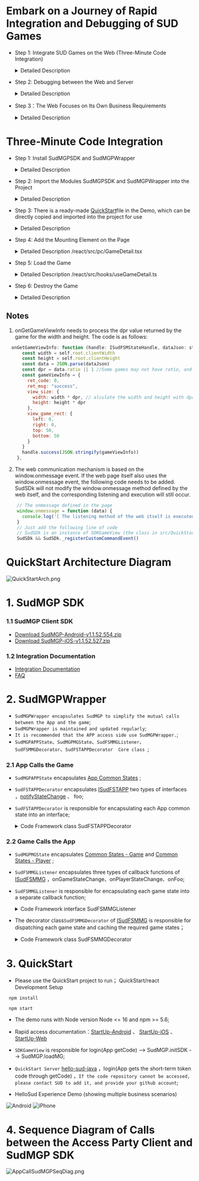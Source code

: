 # Embark on a Journey of Rapid Integration and Debugging of SUD Games

- Step 1: Integrate SUD Games on the Web (Three-Minute Code Integration)
  <details>
  <summary>Detailed Description</summary>
  
      1.appId、appKey，please use those of the QuickStart client;
      2.Web bundleId，please use the domain name of web;(the bundleId/applicationId in the access information table);
      3.For the short-term token code, please use the QuickStart backend service (obtained through login/getCode);
      4.Complete the integration and get the game running;
  
      *** SUD platform supports one appId being bound to multiple bundleIds and applicationIds ***
      *** After filling out the access information table, SUD will bind the APP's bundleId and applicationId to the QuickStart appId ***
  QuickStart backend service [hello-sud-java code repository](https://github.com/SudTechnology/hello-sud-java) ，`if the code repository cannot be accessed, please contact SUD to add it, and provide your github account`;
  </details>


- Step 2: Debugging between the Web and Server
  <details>
  <summary>Detailed Description</summary>
  
      1.The Server implements 4 HTTP APIs; (filled in the access information table)
      2.Please use the web appId、appKey、bundleId(web)；
      3.The Server implements the login/getCode interface to obtain the short-term token code；
      4.The Web and Server debug 5 HTTP APIs；
      5.Complete the HTTP API debugging；
  </details>


- Step 3：The Web Focuses on Its Own Business Requirements
  <details>
  <summary>Detailed Description</summary>

      1.Refer to the SudMGP documentation, SudMGPWrapper, QuickStart, and HelloSud experience demos (showing multiple scenarios, custom scenarios)；
      2.Focus on APP UI interaction, whether functions are supported, and how to implement them.
      For example：
      Adjust the size and position of the game view；
      Adjust the interaction process between the Web and the game, whether UI elements can be hidden, whether buttons can be hidden and implemented by the APP, and   whether click events support interception callbacks;
      
      3.Focus on the Web business logic process and implementation.
      For example：
      How to pass through numerical type parameters and Key type parameters when a game starts；（settlement）
  ![Android](doc/hello_sudplus_android.png)
  ![iPhone](doc/hello_sudplus_iphone.png)
  [Web Demo](https://hello-sud.sud.tech/)

  </details>

# Three-Minute Code Integration

- Step 1: Install SudMGPSDK and SudMGPWrapper
  <details>
  <summary>Detailed Description</summary>
  
  1. Execute the command 
    ```javascript
      npm install sudmgp-sdk-js sudmgp-sdk-js-wrapper
    ```
  </details>

- Step 2: Import the Modules SudMGPSDK and SudMGPWrapper into the Project
  <details>
  <summary>Detailed Description</summary>
  

  ``` javascript
    import { GameConfigModel, SudFSMMGDecorator, SudFSTAPPDecorator, SudFSMMGListener } from 'sudmgp-sdk-js-wrapper'
    //  SudMGPWrapper can be imported separately or on-demand
    // import { SudMGPWrapper } from 'sudmgp-sdk-js-wrapper'  Full import of SudMGPWrapper

    import { SudMGP } from 'sudmgp-sdk-js'

  ```
  </details>


- Step 3: There is a ready-made [QuickStart](https://github.com/SudTechnology/hello-sud-plus-h5/blob/master/QuickStart/react/src/QuickStart/index.ts)file in the Demo, which can be directly copied and imported into the project for use
  <details>
  <summary>Detailed Description</summary>

      1.Modify the appId and appKey in the QuickStart file.
      2.The web needs to implement the login (backend service login/getCode) request interface method in the getCode of the QuickStart file by itself.
  ```javascript
    /** The UserId used. Here it is randomly generated for demonstration, and developers should modify it to the unique userId used in the business.  */
    public userId = Math.floor((Math.random() + 1) * 10000).toString()
    /** The appId applied for on the Sud platform */
    public SudMGP_APP_ID = "1461564080052506636"
    /** The appKey applied for on the Sud platform */
    public SudMGP_APP_KEY = "03pNxK2lEXsKiiwrBQ9GbH541Fk2Sfnc"

  ```
      3.The APP client should use the QuickStart backend service login/getCode；
        *** To achieve the APP to quickly load and run the game, use the QuickStart service ***
        *** SUD platform supports one appId being bound to multiple bundleIds and applicationIds ***
        *** After filling out the access information table, SUD will bind the APP's bundleId and applicationId to the QuickStart appId ***
  </details>


- Step 4: Add the Mounting Element on the Page
    <details>
    <summary>Detailed Description /react/src/pc/GameDetail.tsx</summary>

    ```html
      <div>
        <!-- The game mounting container, the width and height styles need to be customized -->
        <div id='game'></div>
      </div>
    ```
    </details>


- Step 5: Load the Game
    <details>
    <summary>Detailed Description /react/src/hooks/useGameDetail.ts</summary>

    ``` javascript
      import { SDKGameView } from "QuickStart"
      const root = document.getElementById('game') // Get the mounting container element
      const gameRoomId = 'xxxx' // The roomId of the business itself
      const gameId = 'xxxxx' // Access game id
      const userId = Math.floor((Math.random() + 1) * 10000).toString() //  The userId of the business itself
      if (root) {
        //Initialization
        const nsdk = new SDKGameView({ root, gameRoomId, gameId, userId })

        nsdk.setSudFSMMGListener({
          onGameStarted() {
            console.log('========onGameStarted event=====')
          }
        })
        // Call login to get code
        nsdk.login(userId)
      }    
    ```
    </details>


- Step 6: Destroy the Game
    <details>
    <summary>Detailed Description</summary>

    ``` javascript
      root.innerHTML = '' // Clear the internal elements of the mounting container
      // Execute the destroy method of the sdk
      nsdk.onDestroy()
    ```
    </details>

## Notes
   1. onGetGameViewInfo needs to process the dpr value returned by the game for the width and height. The code is as follows:
  ``` javascript
    onGetGameViewInfo: function (handle: ISudFSMStateHandle, dataJson: string): void {
        const width = self.root.clientWidth
        const height = self.root.clientHeight
        const data = JSON.parse(dataJson)
        const dpr = data.ratio || 1 //Some games may not have ratio, and the default value needs to be set to 1
        const gameViewInfo = {
          ret_code: 0,
          ret_msg: "success",
          view_size: {
            width: width * dpr, // alculate the width and height with dpr
            height: height * dpr
          },
          view_game_rect: {
            left: 0,
            right: 0,
            top: 50,
            bottom: 50
          }
        }
        handle.success(JSON.stringify(gameViewInfo))
      },

  ```

  2. The web communication mechanism is based on the window.onmessage event. If the web page itself also uses the window.onmessage event, the following code needs to be added. SudSDk will not modify the window.onmessage method defined by the web itself, and the corresponding listening and execution will still occur.
  ```javascript
      // The onmessage defined in the page
      window.onmessage = function (data) {
        console.log('[ The listening method of the web itself is executed  ] >', data)
      }
      // Just add the following line of code
      // SudSDk is an instance of SDKGameView (the class in src/QuickStart)
      SudSDk && SudSDk._registerCustomCommandEvent()

  ```



# QuickStart Architecture Diagram

![QuickStartArch.png](doc/QuickStartArch.png)

# 1. SudMGP SDK

### 1.1 SudMGP Client SDK

- [Download SudMGP-Android-v1.1.52.554.zip](https://github.com/SudTechnology/sud-mgp-android/releases)
- [Download SudMGP-iOS-v1.1.52.527.zip](https://github.com/SudTechnology/sud-mgp-ios/releases)

### 1.2 Integration Documentation

- [Integration Documentation](https://docs.sud.tech/zh-CN/app/Client/API/)
- [FAQ](https://docs.sud.tech/zh-CN/app/Client/FAQ/)

# 2. SudMGPWrapper

- `SudMGPWrapper encapsulates SudMGP to simplify the mutual calls between the App and the game`;
- `SudMGPWrapper is maintained and updated regularly`;
- `It is recommended that the APP access side use SudMGPWrapper.`;
- `SudMGPAPPState`、`SudMGPMGState`、`SudFSMMGListener`、`SudFSMMGDecorator`、`SudFSTAPPDecorator  Core class
`;

### 2.1 App Calls the Game

- `SudMGPAPPState` encapsulates [App Common States](https://docs.sud.tech/zh-CN/app/Client/APPFST/CommonState.html) ;
- `SudFSTAPPDecorator` encapsulates [ISudFSTAPP](https://docs.sud.tech/zh-CN/app/Client/API/ISudFSTAPP.html)
  two types of interfaces ，[notifyStateChange](https://docs.sud.tech/zh-CN/app/Client/APPFST/CommonState.html) 、 foo;
- `SudFSTAPPDecorator` is responsible for encapsulating each App common state into an interface;
    <details>
    <summary>Code Framework class SudFSTAPPDecorator</summary>

    ``` javascript
    class SudFSTAPPDecorator {
        // iSudFSTAPP = SudMGP.loadMG(AppAudioRoomActivity, userId, roomId, code, gameId, language, sudFSMMGDecorator);
        public setISudFSTAPP(ISudFSTAPP iSudFSTAPP);
        // 1. Join the state
        public notifyAPPCommonSelfIn(isIn: boolean, seatIndex: number, isSeatRandom: boolean, teamId: number) {

        ...
    
        // 16. Set the AI players in the game (added on 2022-05-11)
        public notifyAPPCommonGameAddAIPlayers(aiPlayers: AIPlayers[], isReady: number)
        public destroyMG();
        public updateCode(code: string, listener: ISudListenerNotifyStateChange)
        ...
    }
    ```
    </details>

### 2.2 Game Calls the App

- `SudMGPMGState` encapsulates [Common States - Game](https://docs.sud.tech/zh-CN/app/Client/MGFSM/CommonStateGame.html)
  and  [Common States - Player](https://docs.sud.tech/zh-CN/app/Client/MGFSM/CommonStatePlayer.html) ;
- `SudFSMMGListener` encapsulates three types of callback functions of [ISudFSMMG](https://docs.sud.tech/zh-CN/app/Client/API/ISudFSMMG.html) ，onGameStateChange、onPlayerStateChange、onFoo;
- `SudFSMMGListener` is responsible for encapsulating each game state into a separate callback function;
    <details>
    <summary>Code Framework interface SudFSMMGListener</summary>

    ``` javascript
    interface SudFSMMGListener {
        onGameLog(str: string): void
        onGameStarted();
        onGameDestroyed();
        onExpireCode(handle: ISudFSMStateHandle, dataJson: string): void
        onGetGameViewInfo(handle: ISudFSMStateHandle, dataJson: string): void
        onGetGameCfg(handle: ISudFSMStateHandle, dataJson: string): void
    
        // Common States - Game
        // void onGameStateChange(ISudFSMStateHandle handle, String state, String dataJson);
        // Document: https://docs.sud.tech/zh-CN/app/Client/MGFSM/CommonStateGame.html
        // 1.Public message in the game lobby
       onGameMGCommonPublicMessage?(handle: ISudFSMStateHandle, model: IMGCommonPublicMessage) 

        ...
    
        // 21. The game notifies the app layer whether adding a companion robot is successful（Add on 2022-05-17）
        onGameMGCommonGameAddAIPlayers?(handle: ISudFSMStateHandle, model: IMGCommonGameAddAIPlayers)

        
        // Common States - Player
        // void onPlayerStateChange(ISudFSMStateHandle handle, String userId, String state, String dataJson);
        // Documentation: https://docs.sud.tech/zh-CN/app/Client/MGFSM/CommonStatePlayer.html
        // 1.Join the state
        onPlayerMGCommonPlayerIn?(handle: ISudFSMStateHandle, userId: string, model: IMGCommonPlayerIn)
        ...
    
        // 11. The game notifies the app layer of the remaining time of the current game（Added on 2022-05-23, currently effective for UMO）
        onPlayerMGCommonGameCountdownTime?(handle: ISudFSMStateHandle, userId: string, model: IMG
    ```
    </details>
- The decorator class`SudFSMMGDecorator` of  [ISudFSMMG](https://docs.sud.tech/zh-CN/app/Client/API/ISudFSMMG.html) is responsible for dispatching each game state and caching the required game states；
    <details>
    <summary>Code Framework class SudFSMMGDecorator</summary>

    ``` javascript
    class SudFSMMGDecorator implements ISudFSMMG {
        // Set the callback
        public setSudFSMMGListener(listener: Partial<SudFSMMGListener>)
        // Game log
        onGameLog(str: string): void
        // Game loading progress
        public onGameLoadingProgress(stage: number, retCode: number, progress: number)
        //The game has started, and the long connection of the game is completed
        public onGameStarted();CommonGameCountdownTime)
    
        // Game personalized states: Draw Guess
        // Documentation：https://docs.sud.tech/zh-CN/app/Client/MGFSM/DrawGuess.html
        // 1. Selecting words state
        onPlayerMGDGSelecting?(handle: ISudFSMStateHandle, userId: string, model: IMGDGSelecting)
        ...
    }
        // Game destruction
        public onGameDestroyed();
        // Code expiration, must be implemented; the APP access side must call handle.success to release the asynchronous callback object
        public onExpireCode(handle: ISudFSMStateHandle, dataJson: string): void
        // Get game View information, must be implemented; the APP access side must call handle.success to release the asynchronous callback object
        // GameViewInfoModel文档: https://docs.sud.tech/zh-CN/app/Client/API/ISudFSMMG/onGetGameViewInfo.html
        public onGetGameViewInfo(handle: ISudFSMStateHandle, dataJson: string)
        // Get game Config, must be implemented; the APP access side must call handle.success to release the asynchronous callback object
        // GameConfigModel文档: https://docs.sud.tech/zh-CN/app/Client/API/ISudFSMMG/onGetGameCfg.html
        public  onGetGameCfg(handle: ISudFSMStateHandle, dataJson: string): void
        // Game state change; the APP access side must call handle.success to release the asynchronous callback object
        public onGameStateChange(handle: ISudFSMStateHandle, state: string, dataJson: string)
        // Game player state change, the APP access side must call handle.success to release the asynchronous callback object
        public onPlayerStateChange(handle: ISudFSMStateHandle, userId: string, state: string, dataJson: string)
  
        ...
    }
    ```
    </details>

# 3. QuickStart

- Please use the QuickStart project to run；
 QuickStart/react Development Setup
 ```
  npm install

  npm start
 ```

- The demo runs with Node version Node <= 16 and npm >= 5.6;
- Rapid access documentation：[StartUp-Android](https://docs.sud.tech/zh-CN/app/Client/StartUp-Android.html)
  、 [StartUp-iOS](https://docs.sud.tech/zh-CN/app/Client/StartUp-iOS.html) 、[StartUp-Web](https://docs.sud.tech/zh-CN/app/Client/StartUp-Web.html)
- `SDKGameView` is responsible for login(App getCode) --> SudMGP.initSDK --> SudMGP.loadMG;
- `QuickStart Server` [hello-sud-java](https://github.com/SudTechnology/hello-sud-java) ，login(App gets the short-term token code through getCode) ，`If the code repository cannot be accessed, please contact SUD to add it, and provide your github account`;


- HelloSud Experience Demo (showing multiple business scenarios)

![Android](doc/hello_sudplus_android.png)
![iPhone](doc/hello_sudplus_iphone.png)

# 4.  Sequence Diagram of Calls between the Access Party Client and SudMGP SDK

![AppCallSudMGPSeqDiag.png](doc/AppCallSudMGPSeqDiag.png)

